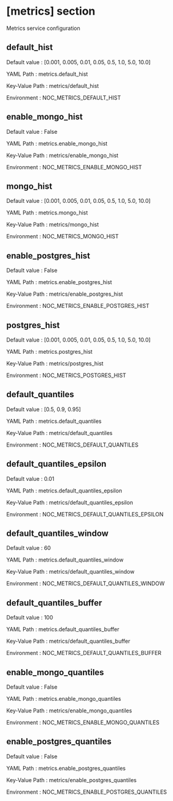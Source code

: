 # [metrics] section
Metrics service configuration

## default_hist

Default value
:   [0.001, 0.005, 0.01, 0.05, 0.5, 1.0, 5.0, 10.0]

YAML Path
:   metrics.default_hist

Key-Value Path
:   metrics/default_hist

Environment
:   NOC_METRICS_DEFAULT_HIST

## enable_mongo_hist

Default value
:   False

YAML Path
:   metrics.enable_mongo_hist

Key-Value Path
:   metrics/enable_mongo_hist

Environment
:   NOC_METRICS_ENABLE_MONGO_HIST

## mongo_hist

Default value
:   [0.001, 0.005, 0.01, 0.05, 0.5, 1.0, 5.0, 10.0]

YAML Path
:   metrics.mongo_hist

Key-Value Path
:   metrics/mongo_hist

Environment
:   NOC_METRICS_MONGO_HIST

## enable_postgres_hist

Default value
:   False

YAML Path
:   metrics.enable_postgres_hist

Key-Value Path
:   metrics/enable_postgres_hist

Environment
:   NOC_METRICS_ENABLE_POSTGRES_HIST

## postgres_hist

Default value
:   [0.001, 0.005, 0.01, 0.05, 0.5, 1.0, 5.0, 10.0]

YAML Path
:   metrics.postgres_hist

Key-Value Path
:   metrics/postgres_hist

Environment
:   NOC_METRICS_POSTGRES_HIST

## default_quantiles

Default value
:   [0.5, 0.9, 0.95]

YAML Path
:   metrics.default_quantiles

Key-Value Path
:   metrics/default_quantiles

Environment
:   NOC_METRICS_DEFAULT_QUANTILES

## default_quantiles_epsilon

Default value
:   0.01

YAML Path
:   metrics.default_quantiles_epsilon

Key-Value Path
:   metrics/default_quantiles_epsilon

Environment
:   NOC_METRICS_DEFAULT_QUANTILES_EPSILON

## default_quantiles_window

Default value
:   60

YAML Path
:   metrics.default_quantiles_window

Key-Value Path
:   metrics/default_quantiles_window

Environment
:   NOC_METRICS_DEFAULT_QUANTILES_WINDOW

## default_quantiles_buffer

Default value
:   100

YAML Path
:   metrics.default_quantiles_buffer

Key-Value Path
:   metrics/default_quantiles_buffer

Environment
:   NOC_METRICS_DEFAULT_QUANTILES_BUFFER

## enable_mongo_quantiles

Default value
:   False

YAML Path
:   metrics.enable_mongo_quantiles

Key-Value Path
:   metrics/enable_mongo_quantiles

Environment
:   NOC_METRICS_ENABLE_MONGO_QUANTILES

## enable_postgres_quantiles

Default value
:   False

YAML Path
:   metrics.enable_postgres_quantiles

Key-Value Path
:   metrics/enable_postgres_quantiles

Environment
:   NOC_METRICS_ENABLE_POSTGRES_QUANTILES
